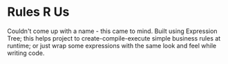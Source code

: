 # Rules R Us
Couldn't come up with a name - this came to mind.
Built using Expression Tree; this helps project to create-compile-execute simple business rules at runtime; or just wrap some expressions with the same look and feel while writing code.
